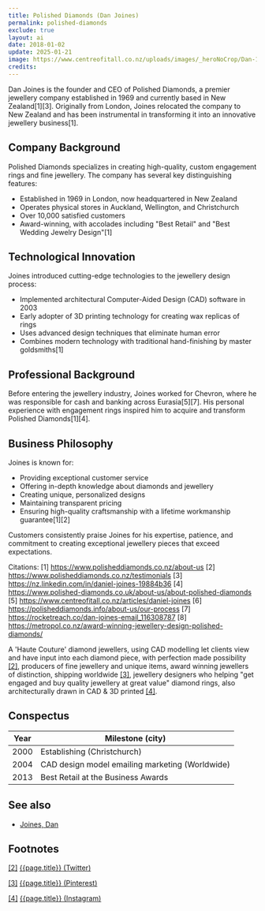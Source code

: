 ```yaml
---
title: Polished Diamonds (Dan Joines)
permalink: polished-diamonds
exclude: true
layout: ai
date: 2018-01-02
update: 2025-01-21
image: https://www.centreofitall.co.nz/uploads/images/_heroNoCrop/Dan-1_2024-06-26-230240_csfm.jpg
credits:
---
```


Dan Joines is the founder and CEO of Polished Diamonds, a premier jewellery company established in 1969 and currently based in New Zealand[1][3]. Originally from London, Joines relocated the company to New Zealand and has been instrumental in transforming it into an innovative jewellery business[1].

## Company Background

Polished Diamonds specializes in creating high-quality, custom engagement rings and fine jewellery. The company has several key distinguishing features:

- Established in 1969 in London, now headquartered in New Zealand
- Operates physical stores in Auckland, Wellington, and Christchurch
- Over 10,000 satisfied customers
- Award-winning, with accolades including "Best Retail" and "Best Wedding Jewelry Design"[1]

## Technological Innovation

Joines introduced cutting-edge technologies to the jewellery design process:

- Implemented architectural Computer-Aided Design (CAD) software in 2003
- Early adopter of 3D printing technology for creating wax replicas of rings
- Uses advanced design techniques that eliminate human error
- Combines modern technology with traditional hand-finishing by master goldsmiths[1]

## Professional Background

Before entering the jewellery industry, Joines worked for Chevron, where he was responsible for cash and banking across Eurasia[5][7]. His personal experience with engagement rings inspired him to acquire and transform Polished Diamonds[1][4].

## Business Philosophy

Joines is known for:
- Providing exceptional customer service
- Offering in-depth knowledge about diamonds and jewellery
- Creating unique, personalized designs
- Maintaining transparent pricing
- Ensuring high-quality craftsmanship with a lifetime workmanship guarantee[1][2]

Customers consistently praise Joines for his expertise, patience, and commitment to creating exceptional jewellery pieces that exceed expectations.

Citations:
[1] https://www.polisheddiamonds.co.nz/about-us
[2] https://www.polisheddiamonds.co.nz/testimonials
[3] https://nz.linkedin.com/in/daniel-joines-19884b36
[4] https://www.polished-diamonds.co.uk/about-us/about-polished-diamonds
[5] https://www.centreofitall.co.nz/articles/daniel-joines
[6] https://polisheddiamonds.info/about-us/our-process
[7] https://rocketreach.co/dan-joines-email_116308787
[8] https://metropol.co.nz/award-winning-jewellery-design-polished-diamonds/

A 'Haute Couture' diamond jewellers, using CAD modelling let  clients view and have input into each diamond piece, with perfection made possibility <span id="a2">[\[2\]](#f2)</span>, producers of fine jewellery and unique items, award winning jewellers of distinction, shipping worldwide <span id="a3">[\[3\]](#f3)</span>, jewellery designers who helping "get engaged and buy quality jewellery at great value" diamond rings, also architecturally drawn in CAD & 3D printed <span id="a4">[\[4\]](#f4)</span>.

## Сonspectus

|Year|Milestone (city)|
|-|-|
|2000|Establishing (Christchurch)|
|2004|CAD design model emailing marketing (Worldwide)|
|2013|Best Retail at the Business Awards|

## See also

+ [Joines, Dan](index)


## Footnotes

[[2]](#a2) <span id="f2"></span> [{{page.title}} (Twitter)](https://twitter.com/PolishedDiamonz)

[[3]](#a3) <span id="f3"></span> [{{page.title}} (Pinterest)](https://www.pinterest.nz/Polishediamonds/?autologin=true)

[[4]](#a4) <span id="f4"></span> [{{page.title}} (Instagram)](https://www.instagram.com/polished_diamonds_nz/)
